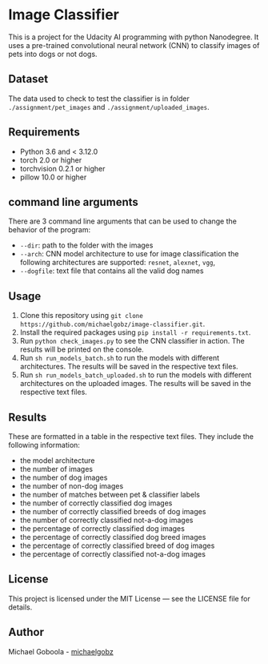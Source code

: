 # Image Classifier

This is a project for the Udacity AI programming with python Nanodegree.
It uses a pre-trained convolutional neural network (CNN) to classify images of pets into dogs or not dogs.

## Dataset

The data used to check to test the classifier is in folder `./assignment/pet_images` and `./assignment/uploaded_images`.

## Requirements

- Python 3.6 and < 3.12.0
- torch 2.0 or higher
- torchvision 0.2.1 or higher
- pillow 10.0 or higher

## command line arguments

There are 3 command line arguments that can be used to change the behavior of the program:

- `--dir`: path to the folder with the images
- `--arch`: CNN model architecture to use for image classification the following architectures are supported: `resnet`, `alexnet`, `vgg`,
- `--dogfile`: text file that contains all the valid dog names

## Usage

1. Clone this repository using `git clone https://github.com/michaelgobz/image-classifier.git`.
2. Install the required packages using `pip install -r requirements.txt`.
3. Run `python check_images.py` to see the CNN classifier in action. The results will be printed on the console.
4. Run `sh run_models_batch.sh` to run the models with different architectures. The results will be saved in the respective text files.
5. Run `sh run_models_batch_uploaded.sh` to run the models with different architectures on the uploaded images. The results will be saved in the respective text files.

## Results

These are formatted in a table in the respective text files.
They include the following information:

- the model architecture
- the number of images
- the number of dog images
- the number of non-dog images
- the number of matches between pet & classifier labels
- the number of correctly classified dog images
- the number of correctly classified breeds of dog images
- the number of correctly classified not-a-dog images
- the percentage of correctly classified dog images
- the percentage of correctly classified dog breed images
- the percentage of correctly classified breed of dog images
- the percentage of correctly classified not-a-dog images

## License

This project is licensed under the MIT License — see the LICENSE file for details.

## Author

Michael Goboola - [michaelgobz](https://github.com/michaelgobz)

